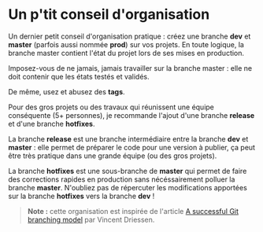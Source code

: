 # Un p'tit conseil d'organisation

Un dernier petit conseil d'organisation pratique : créez une branche **dev** et **master** (parfois aussi nommée **prod**) sur vos projets.
En toute logique, la branche master contient l'état du projet lors de ses mises en production.

Imposez-vous de ne jamais, jamais travailler sur la branche master : elle ne doit contenir que les états testés et validés.

De même, usez et abusez des **tags**.

Pour des gros projets ou des travaux qui réunissent une équipe conséquente (5+ personnes), je recommande l'ajout d'une branche **release** et d'une branche **hotfixes**.

La branche **release** est une branche intermédiaire entre la branche **dev** et **master** : elle permet de préparer le code pour une version à publier, ça peut être très pratique dans une grande équipe (ou des gros projets).

La branche **hotfixes** est une sous-branche de **master** qui permet de faire des corrections rapides en production sans nécéssairement polluer la branche **master**. N'oubliez pas de répercuter les modifications apportées sur la branche **hotfixes** vers la branche **dev** !

> **Note :** cette organisation est inspirée de l'article [A successful Git branching model](http://nvie.com/posts/a-successful-git-branching-model/) par Vincent Driessen.
